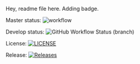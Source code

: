 Hey, readme file here. 
Adding badge.

Master status: ![workflow](https://github.com/jbou-nahra/sem/actions/workflows/main.yml/badge.svg)

Develop status: ![GitHub Workflow Status (branch)](https://img.shields.io/github/actions/workflow/status/jbou-nahra/sem/main.yml)

License: [![LICENSE](https://img.shields.io/github/license/jbou-nahra/sem.svg?style=flat-square)](https://github.com/jbou-nahra/sem/blob/master/LICENSE)

Release: [![Releases](https://img.shields.io/github/release/jbou-nahra/sem/all.svg?style=flat-square)](https://github.com/jbou-nahra/sem/releases)

